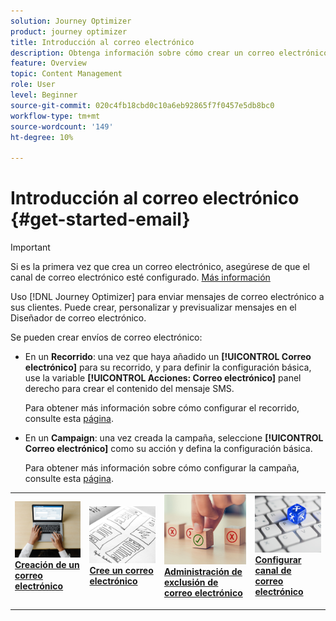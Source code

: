 ```yaml
---
solution: Journey Optimizer
product: journey optimizer
title: Introducción al correo electrónico
description: Obtenga información sobre cómo crear un correo electrónico en Journey Optimizer
feature: Overview
topic: Content Management
role: User
level: Beginner
source-git-commit: 020c4fb18cbd0c10a6eb92865f7f0457e5db8bc0
workflow-type: tm+mt
source-wordcount: '149'
ht-degree: 10%

---
```


# Introducción al correo electrónico {#get-started-email}

>[!IMPORTANT]
>
>Si es la primera vez que crea un correo electrónico, asegúrese de que el canal de correo electrónico esté configurado. [Más información](email-settings.md)

Uso [!DNL Journey Optimizer] para enviar mensajes de correo electrónico a sus clientes. Puede crear, personalizar y previsualizar mensajes en el Diseñador de correo electrónico.

Se pueden crear envíos de correo electrónico:

* En un **Recorrido**: una vez que haya añadido un **[!UICONTROL Correo electrónico]** para su recorrido, y para definir la configuración básica, use la variable **[!UICONTROL Acciones: Correo electrónico]** panel derecho para crear el contenido del mensaje SMS.

   Para obtener más información sobre cómo configurar el recorrido, consulte esta [página](../building-journeys/journey-gs.md).

* En un **Campaign**: una vez creada la campaña, seleccione **[!UICONTROL Correo electrónico]** como su acción y defina la configuración básica.

   Para obtener más información sobre cómo configurar la campaña, consulte esta [página](../campaigns/create-campaign.md#configure).

<table style="table-layout:fixed"><tr style="border: 0;">
<td>
<a href="create-email.md">
<img alt="Posible cliente" src="../assets/do-not-localize/email-create.jpeg">
</a>
<div><a href="create-email.md"><strong>Creación de un correo electrónico</strong>
</div>
<p>
</td>
<td>
<a href="get-started-email-design.md">
<img alt="Poco frecuente" src="../assets/do-not-localize/email-design.jpg">
</a>
<div>
<a href="get-started-email-design.md"><strong>Cree un correo electrónico</strong></a>
</div>
<p></td>
<td>
<a href="email-opt-out.md">
<img alt="Validación" src="../assets/do-not-localize/email-opt-out.jpg">
</a>
<div>
<a href="email-opt-out.md"><strong>Administración de exclusión de correo electrónico</strong></a>
</div>
<p>
</td>
<td>
<a href="email-settings.md">
<img alt="Validación" src="../assets/do-not-localize/email-config.jpg">
</a>
<div>
<a href="email-settings.md"><strong>Configurar canal de correo electrónico</strong></a>
</div>
<p>
</td>
</tr></table>

